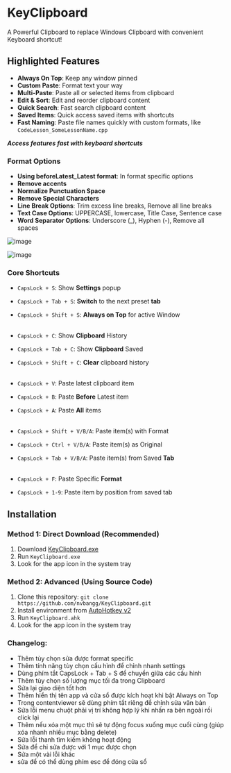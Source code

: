 # KeyClipboard

A Powerful Clipboard to replace Windows Clipboard with convenient Keyboard shortcut!

## Highlighted Features

- **Always On Top**: Keep any window pinned
- **Custom Paste**: Format text your way
- **Multi-Paste**: Paste all or selected items from clipboard
- **Edit & Sort**: Edit and reorder clipboard content
- **Quick Search**: Fast search clipboard content
- **Saved Items**: Quick access saved items with shortcuts
- **Fast Naming**: Paste file names quickly with custom formats, like `CodeLesson_SomeLessonName.cpp`

***Access features fast with keyboard shortcuts***

### Format Options

- **Using beforeLatest_Latest format**: In format specific options
- **Remove accents**
- **Normalize Punctuation Space**
- **Remove Special Characters**
- **Line Break Options**: Trim excess line breaks, Remove all line breaks
- **Text Case Options**: UPPERCASE, lowercase, Title Case, Sentence case
- **Word Separator Options**: Underscore (_), Hyphen (-), Remove all spaces

![image](https://github.com/user-attachments/assets/fe368924-de4b-4295-90bf-f516ab37698c)

![image](https://github.com/user-attachments/assets/8d350a82-7694-4abc-a1d1-a269ec9ed14a)


### Core Shortcuts

- `CapsLock + S`: Show **Settings** popup
- `CapsLock + Tab + S`: **Switch** to the next preset **tab**
- `CapsLock + Shift + S`: **Always on Top** for active Window<br><br>

- `CapsLock + C`: Show **Clipboard** History
- `CapsLock + Tab + C`: Show **Clipboard** Saved
- `CapsLock + Shift + C`: **Clear** clipboard history<br><br>

- `CapsLock + V`: Paste latest clipboard item 
- `CapsLock + B`: Paste **Before** Latest item
- `CapsLock + A`: Paste **All** items <br><br>

- `CapsLock + Shift + V/B/A`: Paste item(s) with Format
- `CapsLock + Ctrl + V/B/A`: Paste item(s) as Original
- `CapsLock + Tab + V/B/A`: Paste item(s) from Saved **Tab**<br><br>

- `CapsLock + F`: Paste Specific **Format**
- `CapsLock + 1-9`: Paste item by position from saved tab

## Installation

### Method 1: Direct Download (Recommended)
1. Download [KeyClipboard.exe](https://github.com/nvbangg/KeyClipboard/releases/latest)
2. Run `KeyClipboard.exe`
3. Look for the app icon in the system tray

### Method 2: Advanced (Using Source Code)
1. Clone this repository:
`git clone https://github.com/nvbangg/KeyClipboard.git`
2. Install environment from [AutoHotkey v2](https://www.autohotkey.com)
3. Run `KeyClipboard.ahk`
4. Look for the app icon in the system tray
  
### Changelog: 
- Thêm tùy chọn sửa được format specific
- Thêm tính năng tùy chọn cấu hình để chỉnh nhanh settings
- Dùng phím tắt CapsLock + Tab + S để chuyển giữa các cấu hình
- Thêm tùy chọn số lượng mục tối đa trong Clipboard
- Sửa lại giao diện tốt hơn
- Thêm hiển thị tên app và cửa sổ được kích hoạt khi bật Always on Top
- Trong contentviewer sẽ dùng phím tắt riêng để chỉnh sửa văn bản
- Sửa lỗi menu chuột phải vị trí không hợp lý khi nhấn ra bên ngoài rồi click lại
- Thêm nếu xóa một mục thì sẽ tự động focus xuống mục cuối cùng (giúp xóa nhanh nhiều mục bằng delete)
- Sửa lỗi thanh tìm kiếm không hoạt động
- Sửa để chỉ sửa được với 1 mục được chọn  
- Sửa một vài lỗi khác
- sửa để có thể dùng phím esc để đóng cửa sổ
